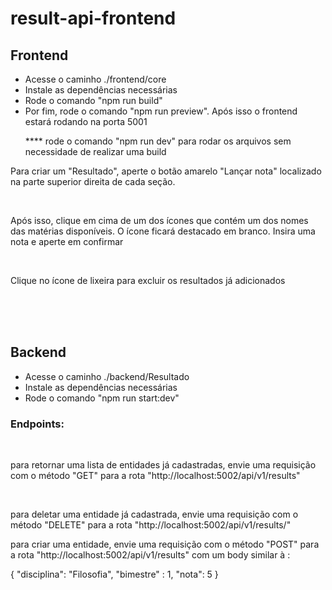 # result-api-frontend

<h2>Frontend</h2>

<ul>
  <li>Acesse o caminho ./frontend/core</li>
  <li>Instale as dependências necessárias</li>
  <li>Rode o comando "npm run build"</li>
  <li>Por fim, rode o comando "npm run preview". Após isso o frontend estará rodando na porta 5001</li>
  <p>**** rode o comando "npm run dev" para rodar os arquivos sem necessidade de realizar uma build</p>

</ul>
  <p>Para criar um "Resultado", aperte o botão amarelo "Lançar nota" localizado na parte superior direita de cada seção.</p></br>
  <p>Após isso, clique em cima de um dos ícones que contém um dos nomes das matérias disponíveis. O ícone ficará destacado em branco. Insira uma nota e aperte em confirmar</p></br>
  <p>Clique no ícone de lixeira para excluir os resultados já adicionados</p></br>

</br>
</br>


<h2>Backend</h2>

<ul>
  <li>Acesse o caminho ./backend/Resultado</li>
  <li>Instale as dependências necessárias</li>
  <li>Rode o comando "npm run start:dev"</li>

  
</ul>

<h3>Endpoints: </h3>
</br>
<p>para retornar uma lista de entidades já cadastradas, envie uma requisição com o método "GET" para a rota "http://localhost:5002/api/v1/results"</p></br>
<p>para deletar uma entidade já cadastrada, envie uma requisição com o método "DELETE" para a rota "http://localhost:5002/api/v1/results/<ID>"</p>
<p>para criar uma entidade, envie uma requisição com o método "POST" para a rota "http://localhost:5002/api/v1/results" com um body similar à :</p>
<p>
  {
    "disciplina": "Filosofia",
    "bimestre" : 1,
    "nota": 5
}
</p>


